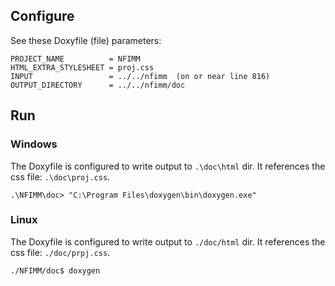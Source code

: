 ## Configure

See these Doxyfile (file) parameters:

```
PROJECT_NAME          = NFIMM
HTML_EXTRA_STYLESHEET = proj.css
INPUT                 = ../../nfimm  (on or near line 816)
OUTPUT_DIRECTORY      = ../../nfimm/doc
```


## Run

### Windows
The Doxyfile is configured to write output to `.\doc\html` dir.  It references the css file:  `.\doc\proj.css`.

```
.\NFIMM\doc> "C:\Program Files\doxygen\bin\doxygen.exe"
```

### Linux
The Doxyfile is configured to write output to `./doc/html` dir.  It references the css file:  `./doc/prpj.css`.

```
./NFIMM/doc$ doxygen
```
